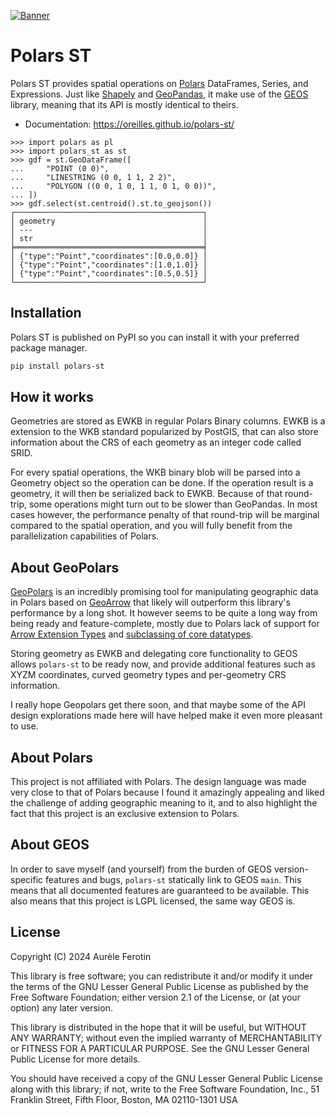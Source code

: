 [![Banner](https://raw.githubusercontent.com/Oreilles/polars-st/main/assets/banner.svg)](#)

# Polars ST

Polars ST provides spatial operations on [Polars](https://github.com/pola-rs/polars) DataFrames, Series, and Expressions. Just like [Shapely](https://github.com/shapely/shapely/) and [GeoPandas](https://github.com/geopandas/geopandas), it make use of the [GEOS](https://github.com/libgeos/geos) library, meaning that its API is mostly identical to theirs.

* Documentation: https://oreilles.github.io/polars-st/

```pycon
>>> import polars as pl
>>> import polars_st as st
>>> gdf = st.GeoDataFrame([
...     "POINT (0 0)",
...     "LINESTRING (0 0, 1 1, 2 2)",
...     "POLYGON ((0 0, 1 0, 1 1, 0 1, 0 0))",
... ])
>>> gdf.select(st.centroid().st.to_geojson())
┌──────────────────────────────────────────┐
│ geometry                                 │
│ ---                                      │
│ str                                      │
╞══════════════════════════════════════════╡
│ {"type":"Point","coordinates":[0.0,0.0]} │
│ {"type":"Point","coordinates":[1.0,1.0]} │
│ {"type":"Point","coordinates":[0.5,0.5]} │
└──────────────────────────────────────────┘
```

## Installation

Polars ST is published on PyPI so you can install it with your preferred package manager.

```sh
pip install polars-st
```

## How it works

Geometries are stored as EWKB in regular Polars Binary columns. EWKB is a extension to the WKB standard popularized by PostGIS, that can also store information about the CRS of each geometry as an integer code called SRID.

For every spatial operations, the WKB binary blob will be parsed into a Geometry object so the operation can be done. If the operation result is a geometry, it will then be serialized back to EWKB. Because of that round-trip, some operations might turn out to be slower than GeoPandas. In most cases however, the performance penalty of that round-trip will be marginal compared to the spatial operation, and you will fully benefit from the parallelization capabilities of Polars.


## About GeoPolars

[GeoPolars](https://github.com/geopolars/geopolars) is an incredibly promising tool for manipulating geographic data in Polars based on [GeoArrow](https://github.com/geoarrow/geoarrow) that likely will outperform this library's performance by a long shot. It however seems to be quite a long way from being ready and feature-complete, mostly due to Polars lack of support for [Arrow Extension Types](https://github.com/pola-rs/polars/issues/9112) and [subclassing of core datatypes](https://github.com/pola-rs/polars/issues/2846#issuecomment-1711799869).

Storing geometry as EWKB and delegating core functionality to GEOS allows `polars-st` to be ready now, and provide additional features such as XYZM coordinates, curved geometry types and per-geometry CRS information.

I really hope Geopolars get there soon, and that maybe some of the API design explorations made here will have helped make it even more pleasant to use.

## About Polars

This project is not affiliated with Polars. The design language was made very close to that of Polars because I found it amazingly appealing and liked the challenge of adding geographic meaning to it, and to also highlight the fact that this project is an exclusive extension to Polars.


## About GEOS

In order to save myself (and yourself) from the burden of GEOS version-specific features and bugs, `polars-st` statically link to GEOS `main`. This means that all documented features are guaranteed to be available. This also means that this project is LGPL licensed, the same way GEOS is.

## License

Copyright (C) 2024  Aurèle Ferotin

This library is free software; you can redistribute it and/or
modify it under the terms of the GNU Lesser General Public
License as published by the Free Software Foundation; either
version 2.1 of the License, or (at your option) any later version.

This library is distributed in the hope that it will be useful,
but WITHOUT ANY WARRANTY; without even the implied warranty of
MERCHANTABILITY or FITNESS FOR A PARTICULAR PURPOSE.  See the GNU
Lesser General Public License for more details.

You should have received a copy of the GNU Lesser General Public
License along with this library; if not, write to the Free Software
Foundation, Inc., 51 Franklin Street, Fifth Floor, Boston, MA  02110-1301
USA
